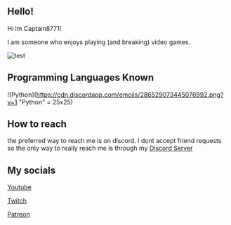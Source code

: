 ## Hello!
Hi im Captain8771! 

I am someone who enjoys playing (and breaking) video games.

![test](https://media.discordapp.net/attachments/816969327504392243/840479027806339102/uwu.png?width=480&height=240 "EA Sports")

## Programming Languages Known
![Python](https://cdn.discordapp.com/emojis/286529073445076992.png?v=1 "Python" = 25x25)

## How to reach
the preferred way to reach me is on discord. I dont accept friend requests so the only way to really reach me is through my [Discord Server](https://discord.gg/qWrFPDTCRz)



## My socials
[Youtube](https://www.youtube.com/channel/UCug4x3ILp2jgS3G0wfZFd6g)

[Twitch](https://www.twitch.tv/thecaptain8771)

[Patreon](https://www.patreon.com/bePatron?u=52610630)
